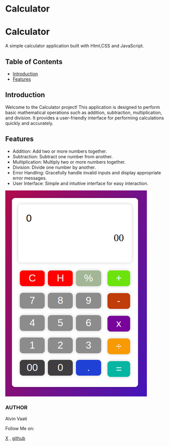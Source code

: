 # Calculator

# Calculator

A simple calculator application built with Html,CSS and JavaScript.

## Table of Contents

- [Introduction](#introduction)
- [Features](#features)

## Introduction

Welcome to the Calculator project! This application is designed to perform basic mathematical operations such as addition, subtraction, multiplication, and division. It provides a user-friendly interface for performing calculations quickly and accurately.

## Features

- Addition: Add two or more numbers together.
- Subtraction: Subtract one number from another.
- Multiplication: Multiply two or more numbers together.
- Division: Divide one number by another.
- Error Handling: Gracefully handle invalid inputs and display appropriate error messages.
- User Interface: Simple and intuitive interface for easy interaction.

![image of the calculator](./image/calc-image.png)

### AUTHOR
Alvin Vaati

Follow Me on:

[X](https://www.x.com/alvin_ke) ,
[github](htttps://www.github.com/Al-vaati01)